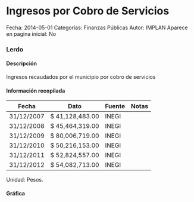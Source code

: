 Ingresos por Cobro de Servicios
=====

Fecha: 2014-05-01
Categorías: Finanzas Públicas
Autor: IMPLAN
Aparece en pagina inicial: No

### Lerdo

#### Descripción

Ingresos recaudados por el municipio por cobro de servicios

<!-- break -->

#### Información recopilada

<table class="table table-hover table-bordered matriz">
  <thead>
    <tr><th>Fecha</th><th>Dato</th><th>Fuente</th><th>Notas</th></tr>
  </thead>
  <tbody>
    <tr><td class="centrado">31/12/2007</td><td class="derecha">$ 41,128,483.00</td><td>INEGI</td><td></td></tr>
    <tr><td class="centrado">31/12/2008</td><td class="derecha">$ 45,464,319.00</td><td>INEGI</td><td></td></tr>
    <tr><td class="centrado">31/12/2009</td><td class="derecha">$ 80,006,719.00</td><td>INEGI</td><td></td></tr>
    <tr><td class="centrado">31/12/2010</td><td class="derecha">$ 50,216,153.00</td><td>INEGI</td><td></td></tr>
    <tr><td class="centrado">31/12/2011</td><td class="derecha">$ 52,824,557.00</td><td>INEGI</td><td></td></tr>
    <tr><td class="centrado">31/12/2012</td><td class="derecha">$ 54,082,713.00</td><td>INEGI</td><td></td></tr>
  </tbody>
</table>

Unidad: Pesos.

#### Gráfica

<div id="Morrisihddtups" class="grafica"></div>
  <script>
  new Morris.Line({
    element: 'Morrisihddtups',
    data: [
      { fecha: '2007-12-31', dato: 41128483.00 },
      { fecha: '2008-12-31', dato: 45464319.00 },
      { fecha: '2009-12-31', dato: 80006719.00 },
      { fecha: '2010-12-31', dato: 50216153.00 },
      { fecha: '2011-12-31', dato: 52824557.00 },
      { fecha: '2012-12-31', dato: 54082713.00 }
    ],
    xkey: 'fecha',
    ykeys: ['dato'],
    labels: ['Dato'],
    lineColors: ['#FF5B02'],
    xLabelFormat: function(d) {
      return d.getDate()+'/'+(d.getMonth()+1)+'/'+d.getFullYear();
    },
    dateFormat: function (ts) {
      var d = new Date(ts);
      return d.getDate() + '/' + (d.getMonth() + 1) + '/' + d.getFullYear();
    }
  });
  </script>
